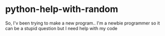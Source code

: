 # python-help-with-random
So, I'v been trying to make a new program.. I'm a newbie programmer so it can be a stupid question but I need help with my code
